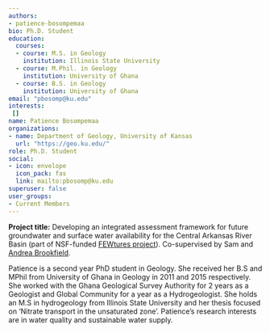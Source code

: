 ```yaml
---
authors:
- patience-bosompemaa
bio: Ph.D. Student
education:
  courses:
  - course: M.S. in Geology
    institution: Illinois State University
  - course: M.Phil. in Geology
    institution: University of Ghana
  - course: B.S. in Geology
    institution: University of Ghana
email: "pbosomp@ku.edu"
interests:
 []
name: Patience Bosompemaa
organizations:
- name: Department of Geology, University of Kansas
  url: "https://geo.ku.edu/"
role: Ph.D. Student
social:
- icon: envelope
  icon_pack: fas
  link: mailto:pbosomp@ku.edu
superuser: false
user_groups:
- Current Members
---
```

**Project title:** Developing an integrated assessment framework for future groundwater and surface water availability for the Central Arkansas River Basin (part of NSF-funded [FEWtures project](http://ipsr.ku.edu/FEWtures/)). Co-supervised by Sam and [Andrea Brookfield](https://uwaterloo.ca/earth-environmental-sciences/people-profiles/andrea-brookfield).

Patience is a second year PhD student in Geology. She received her B.S and MPhil from University of Ghana in Geology in 2011 and 2015 respectively. She worked with the Ghana Geological Survey Authority for 2 years as a Geologist and Global Community for a year as a Hydrogeologist. She holds an M.S in hydrogeology from Illinois State University and her thesis focused on ‘Nitrate transport in the unsaturated zone’. Patience’s research interests are in water quality and sustainable water supply. 